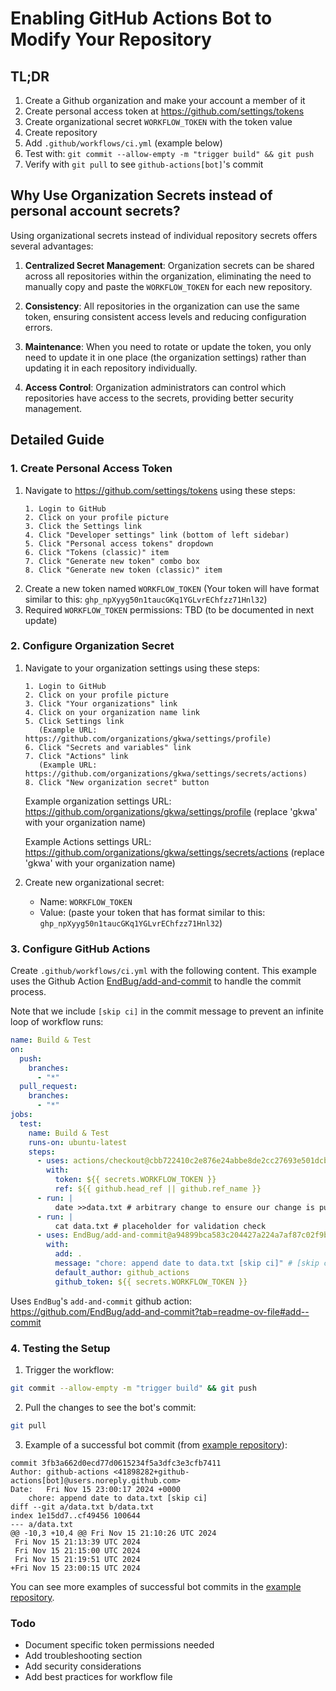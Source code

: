 # Enabling GitHub Actions Bot to Modify Your Repository

## TL;DR

1. Create a Github organization and make your account a member of it
1. Create personal access token at https://github.com/settings/tokens
1. Create organizational secret `WORKFLOW_TOKEN` with the token value
1. Create repository
1. Add `.github/workflows/ci.yml` (example below)
1. Test with: `git commit --allow-empty -m "trigger build" && git push`
1. Verify with `git pull` to see `github-actions[bot]`'s commit

## Why Use Organization Secrets instead of personal account secrets?

Using organizational secrets instead of individual repository secrets offers several advantages:

1. **Centralized Secret Management**: Organization secrets can be shared across all repositories within the organization, eliminating the need to manually copy and paste the `WORKFLOW_TOKEN` for each new repository.

2. **Consistency**: All repositories in the organization can use the same token, ensuring consistent access levels and reducing configuration errors.

3. **Maintenance**: When you need to rotate or update the token, you only need to update it in one place (the organization settings) rather than updating it in each repository individually.

4. **Access Control**: Organization administrators can control which repositories have access to the secrets, providing better security management.

## Detailed Guide

### 1. Create Personal Access Token

1. Navigate to https://github.com/settings/tokens using these steps:
   ```
   1. Login to GitHub
   2. Click on your profile picture
   3. Click the Settings link
   4. Click "Developer settings" link (bottom of left sidebar)
   5. Click "Personal access tokens" dropdown
   6. Click "Tokens (classic)" item
   7. Click "Generate new token" combo box
   8. Click "Generate new token (classic)" item
   ```
2. Create a new token named `WORKFLOW_TOKEN`
   (Your token will have format similar to this: `ghp_npXyyg50n1taucGKq1YGLvrEChfzz71Hnl32`)
3. Required `WORKFLOW_TOKEN` permissions: TBD (to be documented in next update)

### 2. Configure Organization Secret

1. Navigate to your organization settings using these steps:

   ```
   1. Login to GitHub
   2. Click on your profile picture
   3. Click "Your organizations" link
   4. Click on your organization name link
   5. Click Settings link
      (Example URL: https://github.com/organizations/gkwa/settings/profile)
   6. Click "Secrets and variables" link
   7. Click "Actions" link
      (Example URL: https://github.com/organizations/gkwa/settings/secrets/actions)
   8. Click "New organization secret" button
   ```

   Example organization settings URL: https://github.com/organizations/gkwa/settings/profile (replace 'gkwa' with your organization name)

   Example Actions settings URL: https://github.com/organizations/gkwa/settings/secrets/actions (replace 'gkwa' with your organization name)

2. Create new organizational secret:
   - Name: `WORKFLOW_TOKEN`
   - Value: (paste your token that has format similar to this: `ghp_npXyyg50n1taucGKq1YGLvrEChfzz71Hnl32`)

### 3. Configure GitHub Actions

Create `.github/workflows/ci.yml` with the following content. This example uses the Github Action [EndBug/add-and-commit](https://github.com/EndBug/add-and-commit?tab=readme-ov-file#add--commit) to handle the commit process.

Note that we include `[skip ci]` in the commit message to prevent an infinite loop of workflow runs:

```yaml
name: Build & Test
on:
  push:
    branches:
      - "*"
  pull_request:
    branches:
      - "*"
jobs:
  test:
    name: Build & Test
    runs-on: ubuntu-latest
    steps:
      - uses: actions/checkout@cbb722410c2e876e24abbe8de2cc27693e501dcb
        with:
          token: ${{ secrets.WORKFLOW_TOKEN }}
          ref: ${{ github.head_ref || github.ref_name }}
      - run: |
          date >>data.txt # arbitrary change to ensure our change is pushed back to repo
      - run: |
          cat data.txt # placeholder for validation check
      - uses: EndBug/add-and-commit@a94899bca583c204427a224a7af87c02f9b325d5 # v9
        with:
          add: .
          message: "chore: append date to data.txt [skip ci]" # [skip ci] prevents infinite workflow runs
          default_author: github_actions
          github_token: ${{ secrets.WORKFLOW_TOKEN }}
```

Uses `EndBug`'s `add-and-commit` github action:
https://github.com/EndBug/add-and-commit?tab=readme-ov-file#add--commit

### 4. Testing the Setup

1. Trigger the workflow:

```bash
git commit --allow-empty -m "trigger build" && git push
```

2. Pull the changes to see the bot's commit:

```bash
git pull
```

3. Example of a successful bot commit (from [example repository](https://github.com/gkwa/halfsl500/commit/3fb3a662d0ecd77d0615234f5a3dfc3e3cfb7411)):

```
commit 3fb3a662d0ecd77d0615234f5a3dfc3e3cfb7411
Author: github-actions <41898282+github-actions[bot]@users.noreply.github.com>
Date:   Fri Nov 15 23:00:17 2024 +0000
    chore: append date to data.txt [skip ci]
diff --git a/data.txt b/data.txt
index 1e15dd7..cf49456 100644
--- a/data.txt
@@ -10,3 +10,4 @@ Fri Nov 15 21:10:26 UTC 2024
 Fri Nov 15 21:13:39 UTC 2024
 Fri Nov 15 21:15:00 UTC 2024
 Fri Nov 15 21:19:51 UTC 2024
+Fri Nov 15 23:00:15 UTC 2024
```

You can see more examples of successful bot commits in the [example repository](https://github.com/gkwa/halfsl500/commits/master/).

### Todo

- Document specific token permissions needed
- Add troubleshooting section
- Add security considerations
- Add best practices for workflow file
